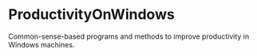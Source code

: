 # ProductivityOnWindows
Common-sense-based programs and methods to improve productivity in Windows machines.

